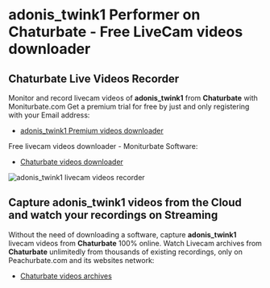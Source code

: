 # adonis_twink1 Performer on Chaturbate - Free LiveCam videos downloader

## Chaturbate Live Videos Recorder

Monitor and record livecam videos of **adonis_twink1** from **Chaturbate** with Moniturbate.com
Get a premium trial for free by just and only registering with your Email address:
* [adonis_twink1 Premium videos downloader](https://moniturbate.com/request-demo-licence-key.html)

Free livecam videos downloader - Moniturbate Software:
* [Chaturbate videos downloader](https://moniturbate.com/moniturbate-download-software.html)

![adonis_twink1 livecam videos recorder](https://peachurnet.com/templates/moniturbate-software.png)


## Capture adonis_twink1 videos from the Cloud and watch your recordings on Streaming

Without the need of downloading a software, capture **adonis_twink1** livecam videos from **Chaturbate** 100% online.
Watch Livecam archives from **Chaturbate** unlimitedly from thousands of existing recordings, only on Peachurbate.com and its websites network:
* [Chaturbate videos archives](https://peachurnet.com/)